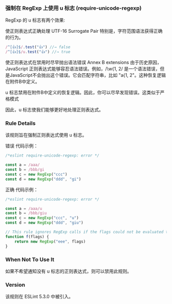 ### 强制在 RegExp 上使用 u 标志 (require-unicode-regexp)

RegExp 的 u 标志有两个效果:

使正则表达式正确处理 UTF-16 Surrogate Pair
特别是，字符范围语法获得正确的行为。

```js
/^[👍]$/.test("👍") //→ false
/^[👍]$/u.test("👍") //→ true
```
使正则表达式在禁用时尽早抛出语法错误 Annex B extensions
由于历史原因，JavaScript 正则表达式能够容忍语法错误。例如，/\w{1, 2/ 是一个语法错误，但是JavaScript不会抛出这个错误。它会匹配字符串，比如 "a{1, 2"。这种恢复逻辑在附件B中定义。

u 标志禁用在附件B中定义的恢复逻辑。因此，你可以尽早发现错误。这类似于严格模式

因此，u 标志使我们能够更好地处理正则表达式。

### Rule Details
该规则旨在强制正则表达式使用 u 标志。

错误 代码示例：
```js
/*eslint require-unicode-regexp: error */

const a = /aaa/
const b = /bbb/gi
const c = new RegExp("ccc")
const d = new RegExp("ddd", "gi")
```

正确 代码示例：
```js
/*eslint require-unicode-regexp: error */

const a = /aaa/u
const b = /bbb/giu
const c = new RegExp("ccc", "u")
const d = new RegExp("ddd", "giu")

// This rule ignores RegExp calls if the flags could not be evaluated to a static value.
function f(flags) {
    return new RegExp("eee", flags)
}
```

### When Not To Use It
如果不希望通知没有 u 标志的正则表达式，则可以禁用此规则。

### Version
该规则在 ESLint 5.3.0 中被引入。

